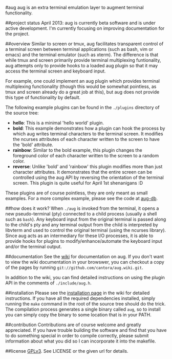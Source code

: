 #aug
aug is an extra terminal emulation layer to augment 
terminal functionality.

##project status
April 2013: 
	aug is currently beta software and is under active development.
	I'm currently focusing on improving documentation for the project.

##overview
Similar to screen or tmux, aug facilitates transparent control of a terminal
screen between terminal applications (such as bash, vim or emacs) and the
terminal emulator (such as xterm). The difference is that while tmux and screen
primarily provide terminal multiplexing funtionality, aug attempts only to
provide hooks to a loaded aug plugin so that it may access the terminal
screen and keyboard input.

For example, one could implement an aug plugin which provides terminal
multiplexing functionality (though this would be somewhat pointless, as tmux and
screen already do a great job at this), but aug does not provide this
type of functionality by default.

The following example plugins can be found in the `./plugins` directory
of the source tree:

 * __hello__: 	This is a minimal 'hello world' plugin.
 * __bold__: 	This example demonstrates how a plugin can hook the process by
				which aug writes terminal characters to the terminal screen.
				It modifies the ncurses attributes of each character written to
				the screen to have the 'bold' attribute.
 * __rainbow__: Similar to the bold example, this plugin changes the foreground
				color of each character written to the screen to a random color.
 * __reverse__: Unlike 'bold' and 'rainbow' this plugin modifies more than just
				character attributes. It demonstrates that the entire screen 
				can be controlled using the aug API by reversing the 
				orientation of the terminal screen. This plugin is quite useful
				for April 1st shenanigans :D

These plugins are of course pointless, they are only meant as small examples. For
a more complex example, please see the code at [aug-db](https://github.com/cantora/aug-db).

##how does it work?
When `./aug` is invoked from the terminal, it opens a new pseudo-terminal (pty) 
connected to a child process (usually a shell such as `bash`). Any keyboard
input from the original terminal is passed along to the child's pty and any
terminal output from the child is interpreted by libvterm and used to control
the original terminal (using the ncurses library). Since aug acts as an 
intermediary for these I/O processes, it is able to provide hooks for plugins
to modify/enhance/automate the keyboard input and/or the terminal output.

##documentation
See the [wiki](https://github.com/cantora/aug/wiki/_pages) for documentation on aug.
If you don't want to view the wiki documentation in your browswer, you can checkout
a copy of the pages by running `git://github.com/cantora/aug.wiki.git`.  

In addition to the wiki, you can find detailed instructions on using the plugin API
in the comments of `./include/aug.h`.

##installation
Please see the [installation page](https://github.com/cantora/aug/wiki/Installation)
in the wiki for detailed instructions. If you have all the required dependencies 
installed, simply running the `make` command in the root of the source tree should
do the trick. The compilation process generates a single binary called `aug`, so 
to install you can simply copy the binary to some location that is in your PATH.

##contribution
Contributions are of course welcome and greatly appreciated. If you have trouble
building the software and find that you have to do something special in order to compile
correctly, please submit information about what you did so I can incorporate it into
the makefile.

##license
[GPLv3](http://www.gnu.org/licenses/gpl-3.0.html). See LICENSE or the given url for
details.
